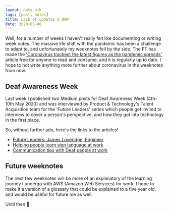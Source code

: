 ```yaml
---
layout: note.njk
tags: [post, notes]
title: Lack of updates & DAW
date: 2020-05-08
---
```


Well, for a number of weeks I haven't really felt like documenting or writing week notes. The massive life shift with the pandemic has been a challenge to adapt to, and unfortunately my weeknotes fell by the side. The FT has made the ['Coronavirus tracked: the latest figures as the pandemic spreads'](https://www.ft.com/coronavirus-latest) article free for anyone to read and consume, and it is regularly up to date. I hope to not write anything more further about coronavirus in the weeknotes from now.

## Deaf Awareness Week

Last week I published two Medium posts for Deaf Awareness Week (4th-10th May 2020) and was interviewed by Product & Technology's Talent Acquisition team for the 'Future Leaders' series which people get invited to interview to cover a person's perspective, and how they got into technology in the first place.

So, without further ado, here's the links to the articles!

* [Future Leaders: James Loveridge, Engineer](https://medium.com/ft-product-technology/future-leaders-james-loveridge-engineer-a5cd65feb087)
* [Helping people learn sign language at work](https://medium.com/ft-product-technology/helping-people-learn-sign-language-at-work-79d8e0336aa8)
* [Communication tips with Deaf people at work](https://medium.com/ft-product-technology/communication-tips-with-deaf-people-at-work-fd7b172e0e1c)

## Future weeknotes

The next few weeknotes will be more of an explanatory of the learning journey I undergo with AWS (Amazon Web Services) for work. I hope to make it a version of a glossary that could be explained to a five year old, and would be useful for future me as well.

Until then 👋